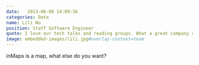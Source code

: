 ```yaml
---
date:   2013-06-08 14:09:36
categories: Data
name: Lili Wu
position: Staff Software Engineer
quote: I love our tech talks and reading groups. What a great company culture!
image: embedded-images/lili.jpg#overlay-context=team
---
```


inMaps is a map, what else do you want?